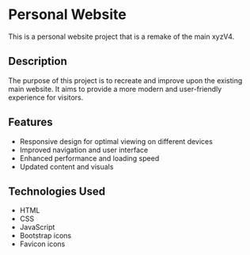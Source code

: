 # Personal Website

This is a personal website project that is a remake of the main xyzV4.

## Description

The purpose of this project is to recreate and improve upon the existing main website. It aims to provide a more modern and user-friendly experience for visitors.

## Features

- Responsive design for optimal viewing on different devices
- Improved navigation and user interface
- Enhanced performance and loading speed
- Updated content and visuals

## Technologies Used

- HTML
- CSS
- JavaScript
- Bootstrap icons
- Favicon icons
